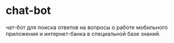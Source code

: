 # chat-bot
чат-бот для поиска ответов на вопросы о работе мобильного приложения и интернет-банка в специальной базе знаний.
